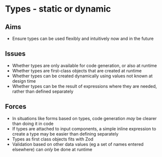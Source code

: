 Types - static or dynamic
=========================

Aims
----

- Ensure types can be used flexibly and intuitively now and in the future

Issues
-----

- Whether types are only available for code generation, or also at runtime
- Whether types are first-class objects that are created at runtime
- Whether types can be created dynamically using values not known at design time
- Whether types can be the result of expressions where they are needed, rather than defined separately

Forces
------

- In situations like forms based on types, code generation _may_ be clearer than doing it in code
- If types are attached to input components, a simple inline expression to create a type may be easier than defining separately
- Types as first class objects fits with Zod
- Validation based on other data values (eg a set of names entered elsewhere) can _only_ be done at runtime